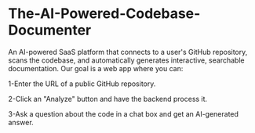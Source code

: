 # The-AI-Powered-Codebase-Documenter
An AI-powered SaaS platform that connects to a user's GitHub repository, scans the codebase, and automatically generates interactive, searchable documentation.
Our goal is a web app where you can:

  1-Enter the URL of a public GitHub repository.

  2-Click an "Analyze" button and have the backend process it.

  3-Ask a question about the code in a chat box and get an AI-generated answer.
